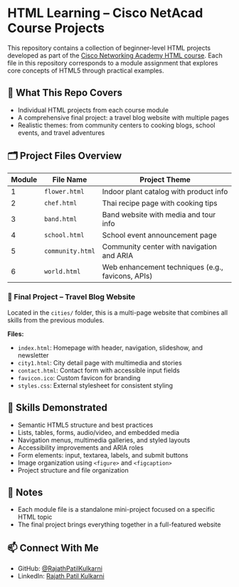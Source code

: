 # HTML Learning – Cisco NetAcad Course Projects

This repository contains a collection of beginner-level HTML projects developed as part of the [Cisco Networking Academy HTML course](https://www.netacad.com/). Each file in this repository corresponds to a module assignment that explores core concepts of HTML5 through practical examples.

## 🧠 What This Repo Covers

- Individual HTML projects from each course module
- A comprehensive final project: a travel blog website with multiple pages
- Realistic themes: from community centers to cooking blogs, school events, and travel adventures

## 🗂️ Project Files Overview

| Module | File Name       | Project Theme                         |
|--------|------------------|----------------------------------------|
| 1      | `flower.html`    | Indoor plant catalog with product info |
| 2      | `chef.html`      | Thai recipe page with cooking tips     |
| 3      | `band.html`      | Band website with media and tour info  |
| 4      | `school.html`    | School event announcement page         |
| 5      | `community.html` | Community center with navigation and ARIA |
| 6      | `world.html`     | Web enhancement techniques (e.g., favicons, APIs) |

### 📁 Final Project – Travel Blog Website

Located in the `cities/` folder, this is a multi-page website that combines all skills from the previous modules.

**Files:**
- `index.html`: Homepage with header, navigation, slideshow, and newsletter
- `city1.html`: City detail page with multimedia and stories
- `contact.html`: Contact form with accessible input fields
- `favicon.ico`: Custom favicon for branding
- `styles.css`: External stylesheet for consistent styling

## 🧪 Skills Demonstrated

- Semantic HTML5 structure and best practices
- Lists, tables, forms, audio/video, and embedded media
- Navigation menus, multimedia galleries, and styled layouts
- Accessibility improvements and ARIA roles
- Form elements: input, textarea, labels, and submit buttons
- Image organization using `<figure>` and `<figcaption>`
- Project structure and file organization

## 📌 Notes

- Each module file is a standalone mini-project focused on a specific HTML topic
- The final project brings everything together in a full-featured website

## 📫 Connect With Me

- GitHub: [@RajathPatilKulkarni](https://github.com/RajathPatilKulkarni)
- LinkedIn: [Rajath Patil Kulkarni](https://www.linkedin.com/in/rajathpatilkulkarni)